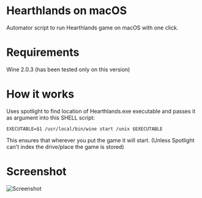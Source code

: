 # Hearthlands on macOS
Automator script to run Hearthlands game on macOS with one click.

# Requirements
Wine 2.0.3 (has been tested only on this version)

# How it works
Uses spotlight to find location of Hearthlands.exe executable and passes it as argument into this SHELL script:

`
EXECUTABLE=$1
/usr/local/bin/wine start /unix $EXECUTABLE
`

This ensures that wherever you put the game it will start. (Unless Spotlight can't index the drive/place the game is stored)

# Screenshot

![Screenshot](https://github.com/npyl/Hearthlands-on-macOS/blob/master/see.png)
